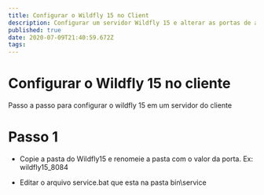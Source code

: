 ```yaml
---
title: Configurar o Wildfly 15 no Client
description: Configurar um servidor Wildfly 15 e alterar as portas de acesso
published: true
date: 2020-07-09T21:40:59.672Z
tags: 
---
```


# Configurar o Wildfly 15 no cliente
Passo a passo para configurar o wildfly 15 em um servidor do cliente

# Passo 1

* Copie a pasta do Wildfly15 e renomeie a pasta com o valor da porta. Ex: wildfly15_8084

* Editar o arquivo service.bat que esta na pasta bin\service

